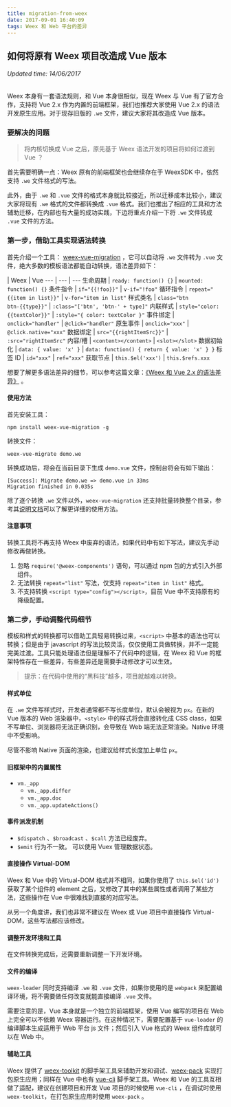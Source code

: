 ```yaml
---
title: migration-from-weex
date: 2017-09-01 16:40:09
tags: Weex 和 Web 平台的差异
---
```


## 如何将原有 Weex 项目改造成 Vue 版本
###### Updated time: 14/06/2017
Weex 本身有一套语法规则，和 Vue 本身很相似，现在 Weex 与 Vue 有了官方合作，支持将 Vue 2.x 作为内置的前端框架，我们也推荐大家使用 Vue 2.x 的语法开发原生应用。对于现存旧版的 `.we` 文件，建议大家将其改造成 Vue 版本。

### 要解决的问题
> 将内核切换成 Vue 之后，原先基于 Weex 语法开发的项目将如何过渡到 Vue ？

首先需要明确一点：Weex 原有的前端框架也会继续存在于 WeexSDK 中，依然支持 `.we` 文件格式的写法。

此外，由于 `.we` 和 `.vue` 文件的格式本身就比较接近，所以迁移成本比较小，建议大家将现有 `.we` 格式的文件都转换成 `.vue` 格式。我们也推出了相应的工具和方法辅助迁移，在内部也有大量的成功实践，下边将重点介绍一下将 `.we` 文件转成 `.vue` 文件的方法。

### 第一步，借助工具实现语法转换
首先介绍一个工具： [weex-vue-migration](https://github.com/songsiqi/weex-vue-migration) ，它可以自动将 `.we` 文件转为 `.vue` 文件，绝大多数的模板语法都能自动转换，语法差异如下：

 | Weex | Vue
 --- | --- | ---
生命周期 | `ready: function() {}` | `mounted: function() {}`
条件指令 | <code>if=&quot;&#123;{!foo}}&quot;</code> | `v-if="!foo"`
循环指令 | <code>repeat=&quot;&#123;{item in list}}&quot;</code> | `v-for="item in list"`
样式类名 | <code>class=&quot;btn btn-&#123;{type}}&quot;</code> | `:class="['btn', 'btn-' + type]"`
内联样式 | <code>style=&quot;color:&#123;{textColor}}&quot;</code> | `:style="{ color: textColor }"`
事件绑定 | `onclick="handler"` | `@click="handler"`
原生事件 | `onclick="xxx"` | `@click.native="xxx"`
数据绑定 | <code>src=&quot;&#123;{rightItemSrc}}&quot;</code> | `:src="rightItemSrc"`
内容/槽	 | `<content></content>` | `<slot></slot>`
数据初始化 | `data: { value: 'x' }` | `data: function() { return { value: 'x' } }`
标签 ID | `id="xxx"` | `ref="xxx"`
获取节点 | `this.$el('xxx')` | `this.$refs.xxx`

想要了解更多语法差异的细节，可以参考这篇文章：[《Weex 和 Vue 2.x 的语法差异》](http://weex.apache.org/cn/references/migration/difference.html) 。

#### 使用方法
首先安装工具：
```
npm install weex-vue-migration -g
```
转换文件：
```
weex-vue-migrate demo.we
```
转换成功后，将会在当前目录下生成 `demo.vue` 文件，控制台将会有如下输出：
```
[Success]: Migrate demo.we => demo.vue in 33ms
Migration finished in 0.035s
```
除了逐个转换 `.we` 文件以外，`weex-vue-migration` 还支持批量转换整个目录，参考其[说明文档](https://github.com/songsiqi/weex-vue-migration/blob/master/README.md)可以了解更详细的使用方法。

#### 注意事项
转换工具将不再支持 Weex 中废弃的语法，如果代码中有如下写法，建议先手动修改再做转换。

1. 忽略 `require('@weex-components')` 语句，可以通过 npm 包的方式引入外部组件。
2. 无法转换 `repeat="list"` 写法，仅支持 `repeat="item in list"` 格式。
3. 不支持转换 `<script type="config"></script>`，目前 Vue 中不支持原有的降级配置。

### 第二步，手动调整代码细节
模板和样式的转换都可以借助工具轻易转换过来，`<script>` 中基本的语法也可以转换；但是由于 javascript 的写法比较灵活，仅仅使用工具做转换，并不一定能完美过渡。工具只能处理语法但是理解不了代码中的逻辑，在 Weex 和 Vue 的框架特性存在一些差异，有些差异还是需要手动修改才可以生效。

> 提示：在代码中使用的“黑科技”越多，项目就越难以转换。

#### 样式单位
在 `.we` 文件写样式时，开发者通常都不写长度单位，默认会被视为 `px`。在新的 Vue 版本的 Web 渲染器中，`<style>` 中的样式将会直接转化成 CSS class，如果不写单位、浏览器将无法正确识别，会导致在 Web 端无法正常渲染。Native 环境中不受影响。

尽管不影响 Native 页面的渲染，也建议给样式长度加上单位 `px`。

#### 旧框架中的内置属性
* `vm._app`
  * `vm._app.differ`
  * `vm._app.doc`
  * `vm._app.updateActions()`

#### 事件派发机制
* `$dispatch` 、`$broadcast` 、`$call` 方法已经废弃。
* `$emit` 行为不一致。
可以使用 Vuex 管理数据状态。

#### 直接操作 Virtual-DOM
Weex 和 Vue 中的 Virtual-DOM 格式并不相同，如果你使用了 `this.$el('id')` 获取了某个组件的 element 之后，又修改了其中的某些属性或者调用了某些方法，这些操作在 Vue 中很难找到直接的对应写法。

从另一个角度讲，我们也非常不建议在 Weex 或 Vue 项目中直接操作 Virtual-DOM，这些写法都应该修改。

#### 调整开发环境和工具
在文件转换完成后，还需要重新调整一下开发环境。

#### 文件的编译
`weex-loader` 同时支持编译 `.we` 和 `.vue` 文件，如果你使用的是 `webpack` 来配置编译环境，将不需要做任何改变就能直接编译 `.vue` 文件。

需要注意的是，Vue 本身就是一个独立的前端框架，使用 Vue 编写的项目在 Web 上完全可以不依赖 Weex 容器运行。在这种情况下，需要配置基于 `vue-loader` 的编译脚本生成适用于 Web 平台 js 文件；然后引入 Vue 格式的 Weex 组件库就可以在 Web 中。

#### 辅助工具
Weex 提供了 [weex-toolkit](https://github.com/weexteam/weex-toolkit) 的脚手架工具来辅助开发和调试、[weex-pack](https://github.com/weexteam/weex-pack) 实现打包原生应用；同样在 Vue 中也有
[vue-cli](https://github.com/vuejs/vue-cli) 脚手架工具。Weex 和 Vue 的工具互相做了适配，建议在创建项目和开发
Vue 项目的时候使用 `vue-cli` ，在调试时使用 `weex-toolkit`，在打包原生应用时使用 `weex-pack` 。